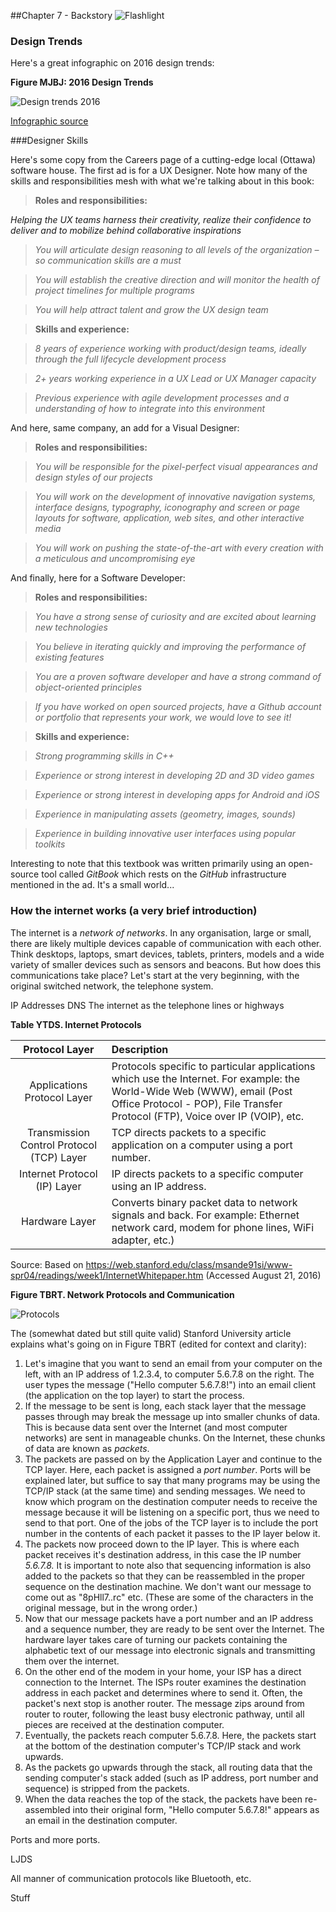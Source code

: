 ##Chapter 7 - Backstory ![Flashlight](https://raw.githubusercontent.com/robertriordan/2400/master/Images/icons/32/time_mach_1.png)


### Design Trends 

Here's a great infographic on 2016 design trends:

**Figure MJBJ: 2016 Design Trends**

![Design trends 2016](https://raw.githubusercontent.com/robertriordan/2400/master/Images/CC_Design_Trends_2016.jpg)

<a class="underlined-link" href="http://www.dailyinfographic.com/2016-design-trends?utm_source=feedburner&utm_medium=email&utm_campaign=Feed%3A+DailyInfographic+%28Daily+Infographic%29" target="_blank">Infographic source</a>

###Designer Skills

Here's some copy from the Careers page of a cutting-edge local (Ottawa) software house. The first ad is for a UX Designer. Note how many of the skills and responsibilities mesh with what we're talking about in this book:

>**Roles and responsibilities:**
>
*Helping the UX teams harness their creativity, realize their confidence to deliver and to mobilize behind collaborative inspirations*

>*You will articulate design reasoning to all levels of the organization – so communication skills are a must*

>*You will establish the creative direction and will monitor the health of project timelines for multiple programs*

>*You will help attract talent and grow the UX design team*

>**Skills and experience:**

>*8 years of experience working with product/design teams, ideally through the full lifecycle development process*

>*2+ years working experience in a UX Lead or UX Manager capacity*

>*Previous experience with agile development processes and a understanding of how to integrate into this environment*

And here, same company, an add for a Visual Designer:

>**Roles and responsibilities:**

>*You will be responsible for the pixel-perfect visual appearances and design styles of our projects*

>*You will work on the development of innovative navigation systems, interface designs, typography, iconography and screen or page layouts for software, application, web sites, and other interactive media*

>*You will work on pushing the state-of-the-art with every creation with a meticulous and uncompromising eye*

And finally, here for a Software Developer:

>**Roles and responsibilities:**

>*You have a strong sense of curiosity and are excited about learning new technologies*

>*You believe in iterating quickly and improving the performance of existing features*

>*You are a proven software developer and have a strong command of object-oriented principles*

>*If you have worked on open sourced projects, have a Github account or portfolio that represents your work, we would love to see it!*

>**Skills and experience:**

>*Strong programming skills in C++*

>*Experience or strong interest in developing 2D and 3D video games*

>*Experience or strong interest in developing apps for Android and iOS*

>*Experience in manipulating assets (geometry, images, sounds)*

>*Experience in building innovative user interfaces using popular toolkits*

Interesting to note that this textbook was written primarily using an open-source tool called *GitBook* which rests on the *GitHub* infrastructure mentioned in the ad. It's a small world...  

### How the internet works (a very brief introduction)

The internet is a *network of networks*. In any organisation, large or small, there are likely multiple devices capable of communication with each other. Think desktops, laptops, smart devices, tablets, printers, models and a wide variety of smaller devices such as sensors and beacons. But how does this communications take place? Let's start at the very beginning, with the original switched network, the telephone system.  

IP Addresses
DNS
The internet as the telephone lines or highways

**Table YTDS. Internet Protocols**

| Protocol Layer | Description |
| :-: | :- |
| Applications Protocol Layer | Protocols specific to particular applications which use the Internet. For example: the World-Wide Web (WWW), email (Post Office Protocol - POP), File Transfer Protocol (FTP), Voice over IP (VOIP), etc.|
| Transmission Control Protocol (TCP) Layer | TCP directs packets to a specific application on a computer using a port number. |
| Internet Protocol (IP) Layer | IP directs packets to a specific computer using an IP address. |
| Hardware Layer | Converts binary packet data to network signals and back. For example: Ethernet network card, modem for phone lines, WiFi adapter, etc.)

Source: Based on https://web.stanford.edu/class/msande91si/www-spr04/readings/week1/InternetWhitepaper.htm (Accessed August 21, 2016)

**Figure TBRT. Network Protocols and Communication**

![Protocols](https://raw.githubusercontent.com/robertriordan/2400/master/Images/protocols.png)


The (somewhat dated but still quite valid) Stanford University article explains what's going on in Figure TBRT (edited for context and clarity):

1. Let's imagine that you want to send an email from your computer on the left, with an IP address of 1.2.3.4, to computer 5.6.7.8 on the right. The user types the message ("Hello computer 5.6.7.8!") into an email client (the application on the top layer) to start the process.  
2. If the message to be sent is long, each stack layer that the message passes through may break the message up into smaller chunks of data. This is because data sent over the Internet (and most computer networks) are sent in manageable chunks. On the Internet, these chunks of data are known as *packets*.
3. The packets are passed on by the Application Layer and continue to the TCP layer. Here, each packet is assigned a *port number*. Ports will be explained later, but suffice to say that many programs may be using the TCP/IP stack (at the same time) and sending messages. We need to know which program on the destination computer needs to receive the message because it will be listening on a specific port, thus we need to send to that port. One of the jobs of the TCP layer is to include the port number in the contents of each packet it passes to the IP layer below it. 
4. The packets now proceed down to the IP layer. This is where each packet receives it's destination address, in this case the IP number *5.6.7.8.* It is important to note also that sequencing information is also added to the packets so that they can be reassembled in the proper sequence on the destination machine. We don't want our message to come out as "8pHll7..rc" etc. (These are some of the characters in the original message, but in the wrong order.) 
5. Now that our message packets have a port number and an IP address and a sequence number, they are ready to be sent over the Internet. The hardware layer takes care of turning our packets containing the alphabetic text of our message into electronic signals and transmitting them over the internet.
6. On the other end of the modem in your home, your ISP has a direct connection to the Internet. The ISPs router examines the destination address in each packet and determines where to send it. Often, the packet's next stop is another router. The message zips around from router to router, following the least busy electronic pathway, until all pieces are received at the destination computer. 
7. Eventually, the packets reach computer 5.6.7.8. Here, the packets start at the bottom of the destination computer's TCP/IP stack and work upwards.
8. As the packets go upwards through the stack, all routing data that the sending computer's stack added (such as IP address, port number and sequence) is stripped from the packets.
9. When the data reaches the top of the stack, the packets have been re-assembled into their original form, "Hello computer 5.6.7.8!" appears as an email in the destination computer. 

Ports and more ports.

LJDS

All manner of communication protocols like Bluetooth, etc. 













Stuff